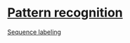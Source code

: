 # [Pattern recognition](https://en.wikipedia.org/wiki/Pattern_recognition)



[Sequence labeling](https://en.wikipedia.org/wiki/Sequence_labeling)
